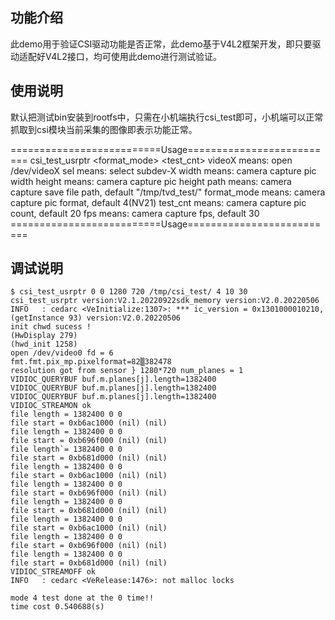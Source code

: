 ## 功能介绍
此demo用于验证CSI驱动功能是否正常，此demo基于V4L2框架开发，即只要驱动适配好V4L2接口，均可使用此demo进行测试验证。

## 使用说明
默认把测试bin安装到rootfs中，只需在小机端执行csi_test即可，小机端可以正常抓取到csi模块当前采集的图像即表示功能正常。


==========================Usage==========================
csi_test_usrptr <videoX> <sel> <width> <height> <path> <format_mode> <test_cnt> <fps>
videoX          means: open /dev/videoX
sel             means: select subdev-X
width           means: camera capture pic width
height          means: camera capture pic height
path            means: camera capture save file path, default "/tmp/tvd_test/"
format_mode     means: camera capture pic format, default 4(NV21)
test_cnt        means: camera capture pic count, default 20
fps             means: camera capture fps, default 30
==========================Usage==========================

## 调试说明

```
$ csi_test_usrptr 0 0 1280 720 /tmp/csi_test/ 4 10 30
csi_test_usrptr version:V2.1.20220922sdk_memory version:V2.0.20220506
INFO   : cedarc <VeInitialize:1307>: *** ic_version = 0x1301000010210,
(getInstance 93) version:V2.0.20220506
init chwd sucess !
(HwDisplay 279)
(hwd_init 1258)
open /dev/video0 fd = 6
fmt.fmt.pix_mp.pixelformat=82▒382478
resolution got from sensor } 1280*720 num_planes = 1
VIDIOC_QUERYBUF buf.m.planes[j].length=1382400
VIDIOC_QUERYBUF buf.m.planes[j].length=1382400
VIDIOC_QUERYBUF buf.m.planes[j].length=1382400
VIDIOC_STREAMON ok
file length = 1382400 0 0
file start = 0xb6ac1000 (nil) (nil)
file length = 1382400 0 0
file start = 0xb696f000 (nil) (nil)
file length`= 1382400 0 0
file start = 0xb681d000 (nil) (nil)
file length = 1382400 0 0
file start = 0xb6ac1000 (nil) (nil)
file length = 1382400 0 0
file start = 0xb696f000 (nil) (nil)
file length = 1382400 0 0
file start = 0xb681d000 (nil) (nil)
file length = 1382400 0 0
file start = 0xb6ac1000 (nil) (nil)
file length = 1382400 0 0
file start = 0xb696f000 (nil) (nil)
file length = 1382400 0 0
file start = 0xb681d000 (nil) (nil)
VIDIOC_STREAMOFF ok
INFO   : cedarc <VeRelease:1476>: not malloc locks

mode 4 test done at the 0 time!!
time cost 0.540688(s)
```
